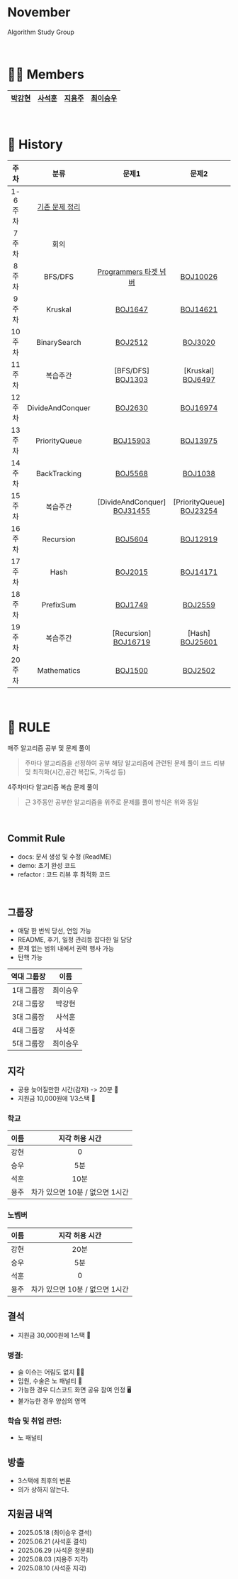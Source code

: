 # November
Algorithm Study Group

<br>

# 🙋‍♂️ Members
| [**박강현**](https://github.com/Dev-PKH) | [**사석훈**](https://github.com/Clear-head) | [**지용주**](https://github.com/dksldhodkseho) | [**최이승우**](https://github.com/nvmith) |
|---|---|---|---|

<br>

# 📜 History
|주차|분류|문제1|문제2|문제3| 
|:---:|:---:|:---:|:---:|:---:|
|1-6주차|[기존 문제 정리](/pre_study)|  |  |  |
|7주차|회의| | | |
|8주차|BFS/DFS|<A href="https://github.com/nvmith/November/tree/main/cur_study/BFS%26DFS/%ED%83%80%EA%B2%9F%20%EB%84%98%EB%B2%84"> Programmers 타겟 넘버 </A>|[BOJ10026](https://github.com/nvmith/November/tree/main/cur_study/BFS%26DFS/BOJ10026)|  |
|9주차|Kruskal|[BOJ1647](https://github.com/nvmith/November/tree/main/cur_study/Kruskal/BOJ1647)|[BOJ14621](https://github.com/nvmith/November/tree/main/cur_study/Kruskal/BOJ14621)|  |
|10주차|BinarySearch|[BOJ2512](./cur_study/BinarySearch/BOJ2512)|[BOJ3020](./cur_study/BinarySearch/BOJ3020)|  |
|11주차|복습주간|[BFS/DFS] [BOJ1303](./cur_study/BFS&DFS/BOJ1303)|[Kruskal] [BOJ6497](./cur_study/Kruskal/BOJ6497)|[BinarySearch] [BOJ2110](./cur_study/BinarySearch/BOJ2110)|
|12주차|DivideAndConquer|[BOJ2630](./cur_study/DivideAndConquer/BOJ2630)|[BOJ16974](./cur_study/DivideAndConquer/BOJ16974)|  |
|13주차|PriorityQueue|[BOJ15903](./cur_study/PriorityQueue/BOJ15903)|[BOJ13975](./cur_study/PriorityQueue/BOJ13975)|[BOJ1655](./cur_study/PriorityQueue/BOJ1655)|
|14주차|BackTracking|[BOJ5568](./cur_study/BackTracking/BOJ5568)|[BOJ1038](./cur_study/BackTracking/BOJ1038)  |  |
|15주차|복습주간|[DivideAndConquer] [BOJ31455](./cur_study/DivideAndConquer/BOJ31455)|[PriorityQueue] [BOJ23254](./cur_study/PriorityQueue/BOJ23254)|[BackTracking] [BOJ7490](./cur_study/BackTracking/BOJ7490)|
|16주차|Recursion|[BOJ5604](./cur_study/Recursion/BOJ5604)|[BOJ12919](./cur_study/Recursion/BOJ12919)|  |
|17주차|Hash|[BOJ2015](./cur_study/Hash/BOJ2015)|[BOJ14171](./cur_study/Hash/BOJ14171)|  |
|18주차|PrefixSum|[BOJ1749](./cur_study/PrefixSum/BOJ1749)|[BOJ2559](./cur_study/PrefixSum/BOJ2559)|  |
|19주차|복습주간|[Recursion] [BOJ16719](./cur_study/Recursion/BOJ16719)|[Hash] [BOJ25601](./cur_study/Hash/BOJ25601)|[PrefixSum] [BOJ25947](./cur_study/PrefixSum/BOJ25947)|
|20주차|Mathematics|[BOJ1500](./cur_study/Mathematics/BOJ1500)|[BOJ2502](./cur_study/Mathematics/BOJ2502)|[BOJ1011](./cur_study/Mathematics/BOJ1011)  |

<br>

# 🤙 RULE
매주 알고리즘 공부 및 문제 풀이
> 주마다 알고리즘을 선정하여 공부
> 해당 알고리즘에 관련된 문제 풀이
> 코드 리뷰 및 최적화(시간,공간 복잡도, 가독성 등)

4주차마다 알고리즘 복습 문제 풀이
>근 3주동안 공부한 알고리즘을 위주로 문제를 풀이
> 방식은 위와 동일

<br>

## Commit Rule
- docs: 문서 생성 및 수정 (ReadME)
- demo: 초기 완성 코드
- refactor : 코드 리뷰 후 최적화 코드


<br>


## 그룹장
- 매달 한 번씩 당선, 연임 가능
- README, 후기, 일정 관리등 잡다한 일 담당
- 문제 없는 범위 내에서 권력 행사 가능
- 탄핵 가능

|**역대 그룹장**|**이름**|
|:---:|:---:|
|1대 그룹장|최이승우|
|2대 그룹장|박강현|
|3대 그룹장|사석훈|
|4대 그룹장|사석훈|
|5대 그룹장|최이승우|

## 지각

- 공용 늦어질만한 시간(감자) -> 20분 🥔
- 지원금 10,000원에 1/3스택 💸

### 학교
|이름|지각 허용 시간|
|:---:|:---:|
|강현|0|
|승우|5분|
|석훈|10분|
|용주|차가 있으면 10분 / 없으면 1시간|

### 노벰버
|이름|지각 허용 시간|
|:---:|:---:|
|강현|20분|
|승우|5분|
|석훈|0|
|용주|차가 있으면 10분 / 없으면 1시간|



## 결석
- 지원금 30,000원에 1스택 💸

### 병결:
- 술 이슈는 어림도 없지 🍺🚫
- 입원, 수술은 노 패널티 💉
- 가능한 경우 디스코드 화면 공유 참여 인정 🖥️
- 불가능한 경우 양심의 영역

### 학습 및 취업 관련:
- 노 패널티

## 방출
- 3스택에 최후의 변론
- 의가 상하지 않는다.

## 지원금 내역
- 2025.05.18 (최이승우 결석)
- 2025.06.21 (사석훈 결석)
- 2025.06.29 (사석훈 청문회)
- 2025.08.03 (지용주 지각)
- 2025.08.10 (사석훈 지각)